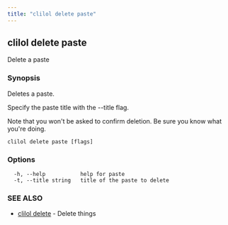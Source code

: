 ```yaml
---
title: "clilol delete paste"
---
```

## clilol delete paste

Delete a paste

### Synopsis

Deletes a paste.

Specify the paste title with the --title flag.

Note that you won't be asked to confirm deletion.
Be sure you know what you're doing.

```
clilol delete paste [flags]
```

### Options

```
  -h, --help           help for paste
  -t, --title string   title of the paste to delete
```

### SEE ALSO

* [clilol delete](clilol_delete.md)	 - Delete things


